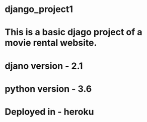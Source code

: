 # django_project1
# This is a basic djago project of a movie rental website.
# djano version - 2.1
# python version - 3.6
# Deployed in - heroku
